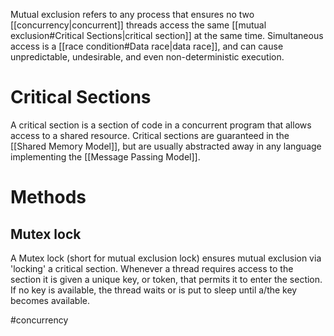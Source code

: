 Mutual exclusion refers to any process that ensures no two [[concurrency|concurrent]] threads access the same [[mutual exclusion#Critical Sections|critical section]] at the same time. Simultaneous access is a [[race condition#Data race|data race]], and can cause unpredictable, undesirable, and even non-deterministic execution. 

# Critical Sections
A critical section is a section of code in a concurrent program that allows access to a shared resource. Critical sections are guaranteed in the [[Shared Memory Model]], but are usually abstracted away in any language implementing the [[Message Passing Model]]. 

# Methods
## Mutex lock
A Mutex lock (short for mutual exclusion lock) ensures mutual exclusion via 'locking' a critical section. Whenever a thread requires access to the section it is given a unique key, or token, that permits it to enter the section. If no key is available, the thread waits or is put to sleep until a/the key becomes available.

#concurrency